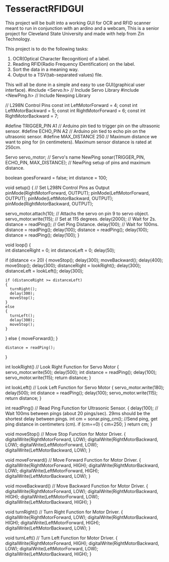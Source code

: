 # TesseractRFIDGUI
This project will be built into a working GUI for OCR and RFID scanner meant to run in conjunction with an ardino and a webcam,  This is a senior project for Cleveland State University and made with help from Zin Technology.

This project is to do the following tasks:<br/>
1. OCR(Optical Character Recognition) of a label. <br/>
2. Reading RFID(Radio Frequency IDentification) on the label. <br/>
3. Sort the data in a meaning way. <br/>
4. Output to a TSV(tab-separated values) file. <br/>

This will all be done in a simple and easy to use GUI(graphical user interface).
#include <Servo.h>        // Include Servo Library
#include <NewPing.h>      // Include Newping Library

// L298N Control Pins
const int LeftMotorForward = 4;
const int LeftMotorBackward = 5;
const int RightMotorForward = 6;
const int RightMotorBackward = 7;

#define TRIGGER_PIN  A1  // Arduino pin tied to trigger pin on the ultrasonic sensor.
#define ECHO_PIN     A2  // Arduino pin tied to echo pin on the ultrasonic sensor.
#define MAX_DISTANCE 250 // Maximum distance we want to ping for (in centimeters). Maximum sensor distance is rated at 250cm.

Servo servo_motor;  // Servo's name
NewPing sonar(TRIGGER_PIN, ECHO_PIN, MAX_DISTANCE); // NewPing setup of pins and maximum distance.

boolean goesForward = false;
int distance = 100;

void setup()
{
  // Set L298N Control Pins as Output
  pinMode(RightMotorForward, OUTPUT);
  pinMode(LeftMotorForward, OUTPUT);
  pinMode(LeftMotorBackward, OUTPUT);
  pinMode(RightMotorBackward, OUTPUT);
  
  servo_motor.attach(10);   // Attachs the servo on pin 9 to servo object.
  servo_motor.write(115);   // Set at 115 degrees. 
  delay(2000);              // Wait for 2s.
  distance = readPing();    // Get Ping Distance.
  delay(100);               // Wait for 100ms.
  distance = readPing();
  delay(100);
  distance = readPing();
  delay(100);
  distance = readPing();
  delay(100);
}

void loop()
{  
  int distanceRight = 0;
  int distanceLeft = 0;
  delay(50);

  if (distance <= 20)
  {
    moveStop();
    delay(300);
    moveBackward();
    delay(400);
    moveStop();
    delay(300);
    distanceRight = lookRight();
    delay(300);
    distanceLeft = lookLeft();
    delay(300);

    if (distanceRight >= distanceLeft)
    {
      turnRight();
      delay(300);
      moveStop();
    }
    else
    {
      turnLeft();
      delay(300);
      moveStop();
    }
  
  }
  else
  {
    moveForward(); 
  }

    distance = readPing();
}

int lookRight()     // Look Right Function for Servo Motor
{  
  servo_motor.write(50);
  delay(500);
  int distance = readPing();
  delay(100);
  servo_motor.write(115);
  return distance;
}

int lookLeft()      // Look Left Function for Servo Motor 
{
  servo_motor.write(180);
  delay(500);
  int distance = readPing();
  delay(100);
  servo_motor.write(115);
  return distance;
}

int readPing()      // Read Ping Function for Ultrasonic Sensor.
{
  delay(100);                 // Wait 100ms between pings (about 20 pings/sec). 29ms should be the shortest delay between pings.
  int cm = sonar.ping_cm();   //Send ping, get ping distance in centimeters (cm).
  if (cm==0)
  {
    cm=250;
  }
  return cm;
}

void moveStop()       // Move Stop Function for Motor Driver.
{
  digitalWrite(RightMotorForward, LOW);
  digitalWrite(RightMotorBackward, LOW);
  digitalWrite(LeftMotorForward, LOW);
  digitalWrite(LeftMotorBackward, LOW);
}

void moveForward()    // Move Forward Function for Motor Driver.
{
    digitalWrite(RightMotorForward, HIGH);
    digitalWrite(RightMotorBackward, LOW);
    digitalWrite(LeftMotorForward, HIGH);
    digitalWrite(LeftMotorBackward, LOW);
}

void moveBackward()   // Move Backward Function for Motor Driver.
{
  digitalWrite(RightMotorForward, LOW);
  digitalWrite(RightMotorBackward, HIGH);
  digitalWrite(LeftMotorForward, LOW);
  digitalWrite(LeftMotorBackward, HIGH);
}

void turnRight()      // Turn Right Function for Motor Driver.
{
  digitalWrite(RightMotorForward, LOW);
  digitalWrite(RightMotorBackward, HIGH);
  digitalWrite(LeftMotorForward, HIGH);
  digitalWrite(LeftMotorBackward, LOW);
}

void turnLeft()       // Turn Left Function for Motor Driver.
{
  digitalWrite(RightMotorForward, HIGH);
  digitalWrite(RightMotorBackward, LOW);
  digitalWrite(LeftMotorForward, LOW);
  digitalWrite(LeftMotorBackward, HIGH);
}
